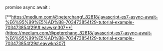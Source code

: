 promise async await : 

[**https://medium.com/@peterchang\_82818/javascript-es7-async-await-%E6%95%99%E5%AD%B8-703473854f29-tutorial-example-703473854f29\#.eavwkn307**](https://medium.com/@peterchang_82818/javascript-es7-async-await-%E6%95%99%E5%AD%B8-703473854f29-tutorial-example-703473854f29#.eavwkn307)

